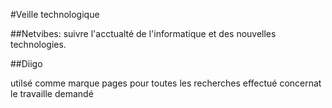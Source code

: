 #Veille technologique

##Netvibes:
suivre l'acctualté de l'informatique et des nouvelles technologies.

##Diigo

utilsé comme marque pages pour toutes les recherches effectué concernat le travaille demandé 

